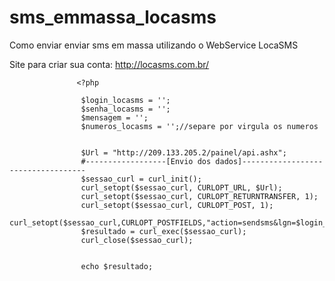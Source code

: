 # sms_emmassa_locasms
 
   Como enviar enviar sms em massa utilizando o WebService LocaSMS
   
   Site para criar sua conta: http://locasms.com.br/


                   <?php

                    $login_locasms = '';
                    $senha_locasms = '';
                    $mensagem = '';
                    $numeros_locasms = '';//separe por virgula os numeros
        
                   
                    $Url = "http://209.133.205.2/painel/api.ashx";
                    #------------------[Envio dos dados]-----------------------------------
                    $sessao_curl = curl_init();
                    curl_setopt($sessao_curl, CURLOPT_URL, $Url);
                    curl_setopt($sessao_curl, CURLOPT_RETURNTRANSFER, 1);
                    curl_setopt($sessao_curl, CURLOPT_POST, 1);
                    curl_setopt($sessao_curl,CURLOPT_POSTFIELDS,"action=sendsms&lgn=$login_locasms&pwd=$senha_locasms&msg=$mensagem&numbers=$numeros_locasms");
                    $resultado = curl_exec($sessao_curl);
                    curl_close($sessao_curl);
                   

                    echo $resultado;

                   